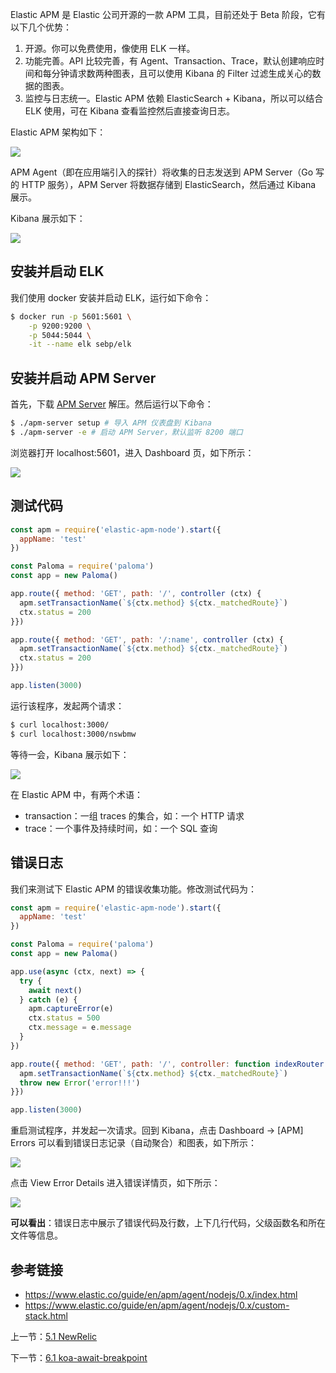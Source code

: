 Elastic APM 是 Elastic 公司开源的一款 APM 工具，目前还处于 Beta 阶段，它有以下几个优势：

1. 开源。你可以免费使用，像使用 ELK 一样。
2. 功能完善。API 比较完善，有 Agent、Transaction、Trace，默认创建响应时间和每分钟请求数两种图表，且可以使用 Kibana 的 Filter 过滤生成关心的数据的图表。
3. 监控与日志统一。Elastic APM 依赖 ElasticSearch + Kibana，所以可以结合 ELK 使用，可在 Kibana 查看监控然后直接查询日志。

Elastic APM 架构如下：

![](./assets/5.2.1.png)

APM Agent（即在应用端引入的探针）将收集的日志发送到 APM Server（Go 写的 HTTP 服务），APM Server 将数据存储到 ElasticSearch，然后通过 Kibana 展示。

Kibana 展示如下：

![](./assets/5.2.2.png)

## 安装并启动 ELK

我们使用 docker 安装并启动 ELK，运行如下命令：

```sh
$ docker run -p 5601:5601 \
    -p 9200:9200 \
    -p 5044:5044 \
    -it --name elk sebp/elk
```

## 安装并启动 APM Server

首先，下载 [APM Server](https://www.elastic.co/downloads/apm/apm-server) 解压。然后运行以下命令：

```sh
$ ./apm-server setup # 导入 APM 仪表盘到 Kibana
$ ./apm-server -e # 启动 APM Server，默认监听 8200 端口
```

浏览器打开 localhost:5601，进入 Dashboard 页，如下所示：

![](./assets/5.2.3.png)

## 测试代码

```js
const apm = require('elastic-apm-node').start({
  appName: 'test'
})

const Paloma = require('paloma')
const app = new Paloma()

app.route({ method: 'GET', path: '/', controller (ctx) {
  apm.setTransactionName(`${ctx.method} ${ctx._matchedRoute}`)
  ctx.status = 200
}})

app.route({ method: 'GET', path: '/:name', controller (ctx) {
  apm.setTransactionName(`${ctx.method} ${ctx._matchedRoute}`)
  ctx.status = 200
}})

app.listen(3000)
```

运行该程序，发起两个请求：

```sh
$ curl localhost:3000/
$ curl localhost:3000/nswbmw
```

等待一会，Kibana 展示如下：

![](./assets/5.2.4.png)

在 Elastic APM 中，有两个术语：

- transaction：一组 traces 的集合，如：一个 HTTP 请求
- trace：一个事件及持续时间，如：一个 SQL 查询

## 错误日志

我们来测试下 Elastic APM 的错误收集功能。修改测试代码为：

```js
const apm = require('elastic-apm-node').start({
  appName: 'test'
})

const Paloma = require('paloma')
const app = new Paloma()

app.use(async (ctx, next) => {
  try {
    await next()
  } catch (e) {
    apm.captureError(e)
    ctx.status = 500
    ctx.message = e.message
  }
})

app.route({ method: 'GET', path: '/', controller: function indexRouter (ctx) {
  apm.setTransactionName(`${ctx.method} ${ctx._matchedRoute}`)
  throw new Error('error!!!')
}})

app.listen(3000)
```

重启测试程序，并发起一次请求。回到 Kibana，点击 Dashboard -> [APM] Errors 可以看到错误日志记录（自动聚合）和图表，如下所示：

![](./assets/5.2.5.png)

点击 View Error Details 进入错误详情页，如下所示：

![](./assets/5.2.6.png)

**可以看出**：错误日志中展示了错误代码及行数，上下几行代码，父级函数名和所在文件等信息。

## 参考链接

- https://www.elastic.co/guide/en/apm/agent/nodejs/0.x/index.html
- https://www.elastic.co/guide/en/apm/agent/nodejs/0.x/custom-stack.html

上一节：[5.1 NewRelic](https://github.com/nswbmw/node-in-debugging/blob/master/5.1%20NewRelic.md)

下一节：[6.1 koa-await-breakpoint](https://github.com/nswbmw/node-in-debugging/blob/master/6.1%20koa-await-breakpoint.md)
